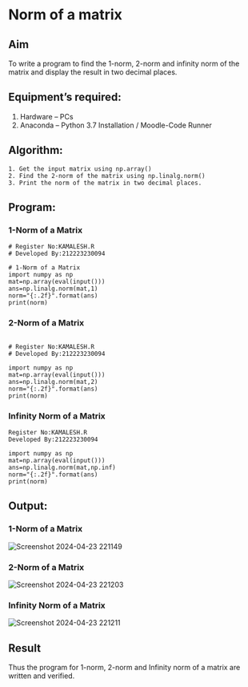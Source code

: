 # Norm of a matrix
## Aim
To write a program to find the 1-norm, 2-norm and infinity norm of the matrix and display the result in two decimal places.
## Equipment’s required:
1.	Hardware – PCs
2.	Anaconda – Python 3.7 Installation / Moodle-Code Runner
## Algorithm:
	1. Get the input matrix using np.array()   
    2. Find the 2-norm of the matrix using np.linalg.norm()
	3. Print the norm of the matrix in two decimal places.
## Program:
### 1-Norm of a Matrix
```
# Register No:KAMALESH.R
# Developed By:212223230094

# 1-Norm of a Matrix
import numpy as np
mat=np.array(eval(input()))
ans=np.linalg.norm(mat,1)
norm="{:.2f}".format(ans)
print(norm)

```
### 2-Norm of a Matrix
```

# Register No:KAMALESH.R
# Developed By:212223230094

import numpy as np
mat=np.array(eval(input()))
ans=np.linalg.norm(mat,2)
norm="{:.2f}".format(ans)
print(norm)
```
### Infinity Norm of a Matrix
```
Register No:KAMALESH.R
Developed By:212223230094

import numpy as np
mat=np.array(eval(input()))
ans=np.linalg.norm(mat,np.inf)
norm="{:.2f}".format(ans)
print(norm)

```
## Output:
### 1-Norm of a Matrix
![Screenshot 2024-04-23 221149](https://github.com/KAMALESHNITHYA/Norm-of-a-matrix/assets/145743119/dcef92d6-d0f5-4733-9f41-626880a81c41)

### 2-Norm of a Matrix
![Screenshot 2024-04-23 221203](https://github.com/KAMALESHNITHYA/Norm-of-a-matrix/assets/145743119/cf018ca7-b648-4827-b970-565d94aa04d4)

### Infinity Norm of a Matrix
![Screenshot 2024-04-23 221211](https://github.com/KAMALESHNITHYA/Norm-of-a-matrix/assets/145743119/0885dad5-01fd-4ea7-87ca-844a58def2bb)


## Result
Thus the program for 1-norm, 2-norm and Infinity norm of a matrix are written and verified.
